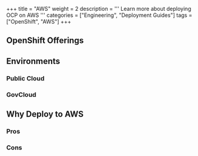 +++
title = "AWS"
weight = 2
description = '''
Learn more about deploying OCP on AWS
'''
categories = ["Engineering", "Deployment Guides"]
tags = ["OpenShift", "AWS"]
+++

## OpenShift Offerings

## Environments

### Public Cloud

### GovCloud

## Why Deploy to AWS

### Pros

### Cons

